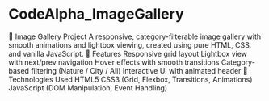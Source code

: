 # CodeAlpha_ImageGallery
🌟 Image Gallery Project
A responsive, category-filterable image gallery with smooth animations and lightbox viewing, created using pure HTML, CSS, and vanilla JavaScript.
🚀 Features
Responsive grid layout
Lightbox view with next/prev navigation
Hover effects with smooth transitions
Category-based filtering (Nature / City / All)
Interactive UI with animated header
🔧 Technologies Used
HTML5
CSS3 (Grid, Flexbox, Transitions, Animations)
JavaScript (DOM Manipulation, Event Handling)
